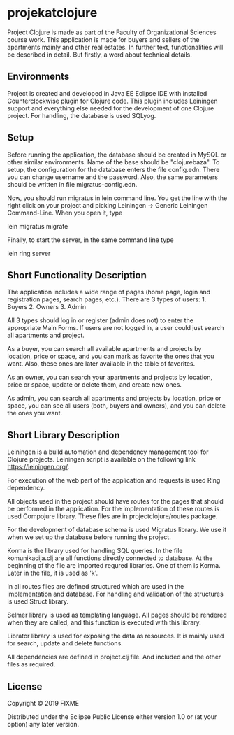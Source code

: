 # projekatclojure

Project Clojure is made as part of the Faculty of Organizational Sciences course work. This application is made
for buyers and sellers of the apartments mainly and other real estates. In further text, functionalities will be described
in detail. But firstly, a word about technical details.

## Environments

Project is created and developed in Java EE Eclipse IDE with installed Counterclockwise plugin for Clojure code.
This plugin includes Leiningen support and everything else needed for the development of one Clojure project.
For handling, the database is used SQLyog.

## Setup

Before running the application, the database should be created in MySQL or other similar environments. Name of the base
should be "clojurebaza". To setup, the configuration for the database enters the file config.edn. There you can
change username and the password. Also, the same parameters should be written in file migratus-config.edn.

Now, you should run migratus in lein command line. You get the line with the right click on your project and picking Leiningen 
-> Generic Leiningen Command-Line. When you open it, type 

lein migratus migrate

Finally, to start the server, in the same command line type

lein ring server

## Short Functionality Description 

The application includes a wide range of pages (home page, login and registration pages, search pages, etc.).
There are 3 types of users: 
	1. Buyers
	2. Owners
	3. Admin

All 3 types should log in or register (admin does not) to enter the appropriate Main Forms. If users are not
logged in, a user could just search all apartments and project.

As a buyer, you can search all available apartments and projects by location, price or space, 
and you can mark as favorite the ones that you want. Also, these ones are later available in the table of favorites.

As an owner, you can search your apartments and projects by location, price or space, update or delete them,
and create new ones.

As admin, you can search all apartments and projects by location, price or space, you can see all users
(both, buyers and owners), and you can delete the ones you want.

## Short Library Description

Leiningen is a build automation and dependency management tool for Clojure projects. Leiningen script is available
on the following link https://leiningen.org/. 

For execution of the web part of the application and requests is used Ring dependency.

All objects used in the project should have routes for the pages that should be performed in the application.
For the implementation of these routes is used Compojure library. These files are in projectclojure/routes package.

For the development of database schema is used Migratus library. We use it when we set up the database before running
the project. 

Korma is the library used for handling SQL queries. In the file komunikacija.clj are all functions directly connected
to database. At the beginning of the file are imported requred libraries. One of them is Korma. Later in the file, it is used as 'k'.

In all routes files are defined structured which are used in the implementation and database. For handling and validation
of the structures is used Struct library.

Selmer library is used as templating language. All pages should be rendered when they are called, and this function is executed
with this library.

Librator library is used for exposing the data as resources. It is mainly used for search, update and delete functions. 

All dependencies are defined in project.clj file. And included and the other files as required.

## License

Copyright © 2019 FIXME

Distributed under the Eclipse Public License either version 1.0 or (at
your option) any later version.
